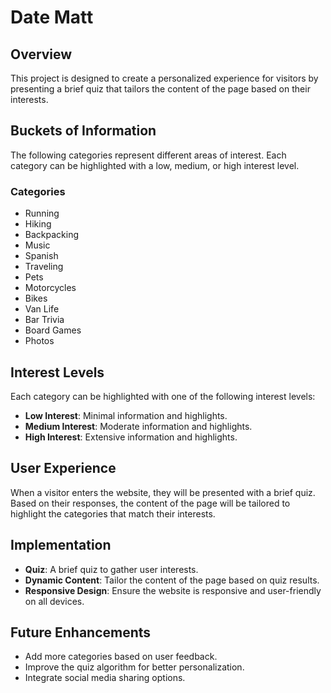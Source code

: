 # Date Matt

## Overview
This project is designed to create a personalized experience for visitors by presenting a brief quiz that tailors the content of the page based on their interests.

## Buckets of Information
The following categories represent different areas of interest. Each category can be highlighted with a low, medium, or high interest level.

### Categories
- Running
- Hiking
- Backpacking
- Music
- Spanish
- Traveling
- Pets
- Motorcycles
- Bikes
- Van Life
- Bar Trivia
- Board Games
- Photos

## Interest Levels
Each category can be highlighted with one of the following interest levels:
- **Low Interest**: Minimal information and highlights.
- **Medium Interest**: Moderate information and highlights.
- **High Interest**: Extensive information and highlights.

## User Experience
When a visitor enters the website, they will be presented with a brief quiz. Based on their responses, the content of the page will be tailored to highlight the categories that match their interests.

## Implementation
- **Quiz**: A brief quiz to gather user interests.
- **Dynamic Content**: Tailor the content of the page based on quiz results.
- **Responsive Design**: Ensure the website is responsive and user-friendly on all devices.

## Future Enhancements
- Add more categories based on user feedback.
- Improve the quiz algorithm for better personalization.
- Integrate social media sharing options.
